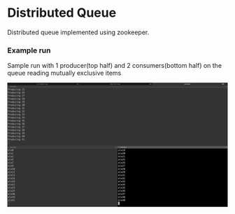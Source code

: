 # Distributed Queue

Distributed queue implemented using zookeeper.

### Example run 
Sample run with 1 producer(top half) and 2 consumers(bottom half) on the queue reading mutually exclusive items

![img.png](src/main/resources/img.png)